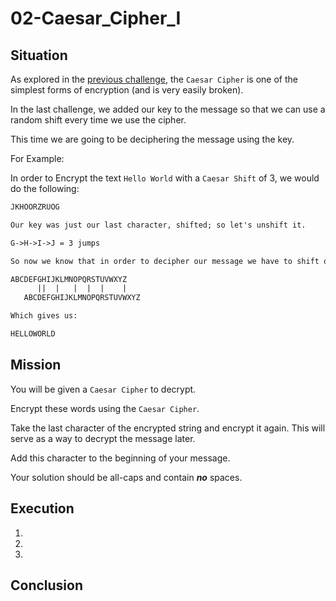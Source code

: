 # 02-Caesar_Cipher_I

## Situation

As explored in the [previous challenge](/Cryptography/02-Caesar_Cipher_II/briefing.md), the `Caesar Cipher` is one of the simplest forms of encryption (and is very easily broken).

In the last challenge, we added our key to the message so that we can use a random shift every time we use the cipher.

This time we are going to be deciphering the message using the key.

For Example:

In order to Encrypt the text `Hello World` with a `Caesar Shift` of 3, we would do the following:

```txt
JKHOORZRUOG

Our key was just our last character, shifted; so let's unshift it.

G->H->I->J = 3 jumps

So now we know that in order to decipher our message we have to shift our letters by 3.

ABCDEFGHIJKLMNOPQRSTUVWXYZ
      ||  |   |  |  |    |   
   ABCDEFGHIJKLMNOPQRSTUVWXYZ

Which gives us:

HELLOWORLD
```

## Mission

You will be given a `Caesar Cipher` to decrypt.

Encrypt these words using the `Caesar Cipher`.

Take the last character of the encrypted string and encrypt it again. This will serve as a way to decrypt the message later.

Add this character to the beginning of your message.

Your solution should be all-caps and contain ***no*** spaces.

## Execution

1.
2.
3.

## Conclusion
